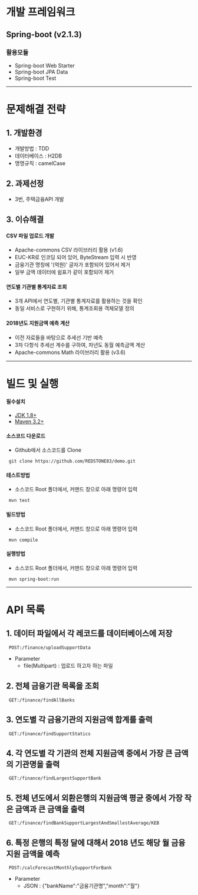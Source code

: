 
개발 프레임워크
======================
## Spring-boot (v2.1.3)
### 활용모듈
+ Spring-boot Web Starter
+ Spring-boot JPA Data
+ Spring-boot Test

* * *
문제해결 전략
====================
## 1. 개발환경
- 개발방법 : TDD
- 데이터베이스 : H2DB
- 명명규칙 : camelCase

## 2. 과제선정
- 3번, 주택금융API 개발

## 3. 이슈해결
#### CSV 파일 업로드 개발
+ Apache-commons CSV 라이브러리 활용 (v1.6)
+ EUC-KR로 인코딩 되어 있어, ByteStream 입력 시 반영
+ 금융기관 명칭에 '(억원)' 글자가 포함되어 있어서 제거
+ 일부 금액 데이터에 쉼표가 같이 포함되어 제거

#### 연도별 기관별 통계자료 조회
+ 3개 API에서 연도별, 기관별 통계자료를 활용하는 것을 확인
+ 동일 서비스로 구현하기 위해, 통계조회용 객체모델 정의

#### 2018년도 지원금액 예측 계산
+ 이전 자료들을 바탕으로 추세선 기반 예측
+ 3차 다항식 추세선 계수를 구하여, 차년도 동월 예측금액 계산
+ Apache-commons Math 라이브러리 활용 (v3.6)
  
* * *
빌드 및 실행
======================
#### 필수설치
+ [JDK 1.8+](https://www.oracle.com/technetwork/java/javase/downloads/index.html)
+ [Maven 3.2+](https://maven.apache.org/download.cgi)

#### 소스코드 다운로드
+ Github에서 소스코드를 Clone
<pre><code> git clone https://github.com/REDSTONE83/demo.git </code></pre>

#### 테스트방법
+ 소스코드 Root 폴더에서, 커맨드 창으로 아래 명령어 입력
<pre><code> mvn test </code></pre>
  
#### 빌드방법
+ 소스코드 Root 폴더에서, 커맨드 창으로 아래 명령어 입력
<pre><code> mvn compile </code></pre>

#### 실행방법
+ 소스코드 Root 폴더에서, 커맨드 창으로 아래 명령어 입력
<pre><code> mvn spring-boot:run </code></pre>


* * *
API 목록
======================
## 1. 데이터 파일에서 각 레코드를 데이터베이스에 저장
<pre><code> POST:/finance/uploadSupportData </code></pre>
- Parameter
  + file(Multipart) : 업로드 하고자 하는 파일


## 2. 전체 금융기관 목록을 조회
<pre><code> GET:/finance/findAllBanks </code></pre>


## 3. 연도별 각 금융기관의 지원금액 합계를 출력
<pre><code> GET:/finance/findSupportStatics </code></pre>


## 4. 각 연도별 각 기관의 전체 지원금액 중에서 가장 큰 금액의 기관명을 출력
<pre><code> GET:/finance/findLargestSupportBank </code></pre>


## 5. 전체 년도에서 외환은행의 지원금액 평균 중에서 가장 작은 금액과 큰 금액을 출력
<pre><code> GET:/finance/findBankSupportLargestAndSmallestAverage/KEB </code></pre>


## 6. 특정 은행의 특정 달에 대해서 2018 년도 해당 월 금융지원 금액을 예측
<pre><code> POST:/calcForecastMonthlySupportForBank </code></pre>
- Parameter
  + JSON : {"bankName":"금융기관명","month":"월"}
